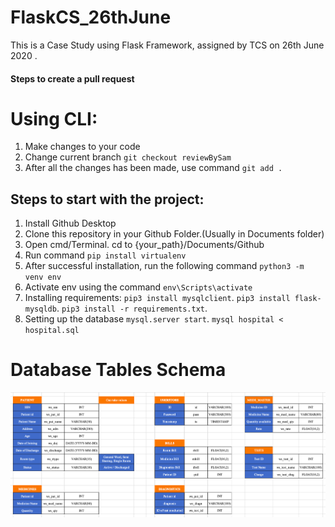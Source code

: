 # FlaskCS_26thJune
This is a Case Study using Flask Framework, assigned by TCS on 26th June 2020 .

#### Steps to create a pull request
# Using CLI:
1. Make changes to your code
2. Change current branch `git checkout reviewBySam`
3. After all the changes has been made, use command `git add .`
 

## Steps to start with the project:

1. Install Github Desktop
2. Clone this repository in your Github Folder.(Usually in Documents folder)
3. Open cmd/Terminal. cd to {your_path}/Documents/Github
4. Run command
    ```pip install virtualenv```
5. After successful installation, run the following command
    `python3 -m venv env`
6. Activate env using the command
    `env\Scripts\activate`
7. Installing requirements:
    `pip3 install mysqlclient`.
    `pip3 install flask-mysqldb`.
    `pip3 install -r requirements.txt`.
8. Setting up the database
    `mysql.server start`.
    `mysql hospital < hospital.sql`
    
# Database Tables Schema
![DB_Image](https://github.com/TCSCaseStudy/FlaskCS_26thJune/blob/master/DB%20Logical%20Schema.png)

